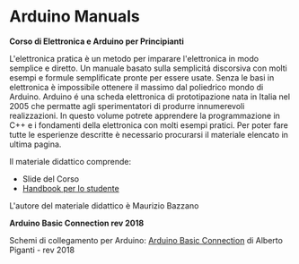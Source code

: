 # Arduino Manuals

**Corso di Elettronica e Arduino per Principianti**

L'elettronica pratica è un metodo per imparare l'elettronica in modo semplice e diretto. Un manuale basato sulla semplicitá discorsiva con molti esempi e formule semplificate pronte per essere usate.
Senza le basi in elettronica è impossibile ottenere il massimo dal poliedrico mondo di Arduino.
Arduino é una scheda elettronica di prototipazione nata in Italia nel 2005 che permatte agli sperimentatori di produrre innumerevoli realizzazioni.
In questo volume potrete apprendere la programmazione in C++ e i fondamenti della elettronica con molti esempi pratici.
Per poter fare tutte le esperienze descritte è necessario procurarsi il materiale elencato in ultima pagina.

Il materiale didattico comprende:
- Slide del Corso
- [Handbook per lo studente](https://raw.githubusercontent.com/hardwareliberopinerolo/Arduino_Manuals/master/Italiano/corso%20di%20elettronica%20e%20arduino.pdf) 

L'autore del materiale didattico è Maurizio Bazzano

**Arduino Basic Connection rev 2018**

Schemi di collegamento per Arduino: [Arduino Basic Connection](https://raw.githubusercontent.com/hardwareliberopinerolo/Arduino_Manuals/master/ABC/ABC%20Basic%20Connections%202018.pdf) di Alberto Piganti - rev 2018
